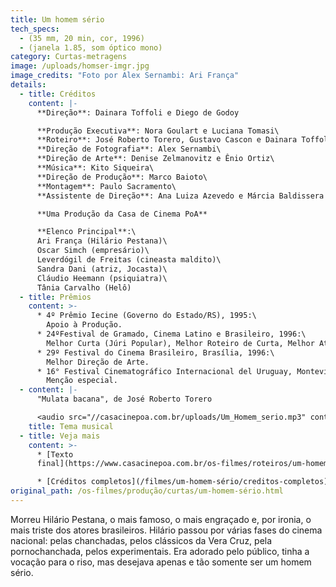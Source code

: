 ```yaml
---
title: Um homem sério
tech_specs:
  - (35 mm, 20 min, cor, 1996)
  - (janela 1.85, som óptico mono)
category: Curtas-metragens
image: /uploads/homser-imgr.jpg
image_credits: "Foto por Alex Sernambi: Ari França"
details:
  - title: Créditos
    content: |-
      **Direção**: Dainara Toffoli e Diego de Godoy

      **Produção Executiva**: Nora Goulart e Luciana Tomasi\
      **Roteiro**: José Roberto Torero, Gustavo Cascon e Dainara Toffoli\
      **Direção de Fotografia**: Alex Sernambi\
      **Direção de Arte**: Denise Zelmanovitz e Ênio Ortiz\
      **Música**: Kito Siqueira\
      **Direção de Produção**: Marco Baioto\
      **Montagem**: Paulo Sacramento\
      **Assistente de Direção**: Ana Luiza Azevedo e Márcia Baldissera

      **Uma Produção da Casa de Cinema PoA**

      **Elenco Principal**:\
      Ari França (Hilário Pestana)\
      Oscar Simch (empresário)\
      Leverdógil de Freitas (cineasta maldito)\
      Sandra Dani (atriz, Jocasta)\
      Cláudio Heemann (psiquiatra)\
      Tânia Carvalho (Helô)
  - title: Prêmios
    content: >-
      * 4º Prêmio Iecine (Governo do Estado/RS), 1995:\
        Apoio à Produção.
      * 24ºFestival de Gramado, Cinema Latino e Brasileiro, 1996:\
        Melhor Curta (Júri Popular), Melhor Roteiro de Curta, Melhor Ator (Ari França). Melhor Curta Gaúcho, Prêmio Especial de Curta Gaúcho (Ari França).
      * 29º Festival do Cinema Brasileiro, Brasília, 1996:\
        Melhor Direção de Arte.
      * 16° Festival Cinematográfico Internacional del Uruguay, Montevideo, 1998:\
        Menção especial.
  - content: |-
      "Mulata bacana", de José Roberto Torero

      <audio src="//casacinepoa.com.br/uploads/Um_Homem_serio.mp3" controls />
    title: Tema musical
  - title: Veja mais
    content: >-
      * [Texto
      final](https://www.casacinepoa.com.br/os-filmes/roteiros/um-homem-sério-texto-final.html)[](/uploads/Um_Homem_serio.mp3)

      * [Créditos completos](/filmes/um-homem-sério/creditos-completos)
original_path: /os-filmes/produção/curtas/um-homem-sério.html
---
```

Morreu Hilário Pestana, o mais famoso, o mais engraçado e, por ironia, o mais triste dos atores brasileiros. Hilário passou por várias fases do cinema nacional: pelas chanchadas, pelos clássicos da Vera Cruz, pela pornochanchada, pelos experimentais. Era adorado pelo público, tinha a vocação para o riso, mas desejava apenas e tão somente ser um homem sério.
